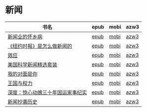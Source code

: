 # 新闻

| 书名 | epub | mobi | azw3 |
| --- | --- | --- | --- |
| [新闻业的怀乡病](http://ct.dalanmei.com/f/31084289-570236471-d57e42) | [epub](http://ct.dalanmei.com/f/31084289-570236471-d57e42) | [mobi](http://ct.dalanmei.com/f/31084289-569451980-2f82ee) | [azw3](http://ct.dalanmei.com/f/31084289-571418729-9eaf38) |
| [《纽约时报》是怎么做新闻的](http://ct.dalanmei.com/f/31084289-572067323-5a6c32) | [epub](http://ct.dalanmei.com/f/31084289-572067323-5a6c32) | [mobi](http://ct.dalanmei.com/f/31084289-571731158-8c7bcf) | [azw3](http://ct.dalanmei.com/f/31084289-572086003-621379) |
| [效应](http://ct.dalanmei.com/f/31084289-572095201-42c9bb) | [epub](http://ct.dalanmei.com/f/31084289-572095201-42c9bb) | [mobi](http://ct.dalanmei.com/f/31084289-571726919-ea01f7) | [azw3](http://ct.dalanmei.com/f/31084289-572114744-d38caa) |
| [美国科学新闻精选套装](http://ct.dalanmei.com/f/31084289-572120014-d433db) | [epub](http://ct.dalanmei.com/f/31084289-572120014-d433db) | [mobi](http://ct.dalanmei.com/f/31084289-571651716-bd40bb) | [azw3](http://ct.dalanmei.com/f/31084289-572180102-a01239) |
| [我的对面是你](http://ct.dalanmei.com/f/31084289-571814665-5b7c6b) | [epub](http://ct.dalanmei.com/f/31084289-571814665-5b7c6b) | [mobi](http://ct.dalanmei.com/f/31084289-571544065-954a9c) | [azw3](http://ct.dalanmei.com/f/31084289-572015864-7b028f) |
| [王国与权力](http://ct.dalanmei.com/f/31084289-571880386-c9e09a) | [epub](http://ct.dalanmei.com/f/31084289-571880386-c9e09a) | [mobi](http://ct.dalanmei.com/f/31084289-571552101-84a5b4) | [azw3](http://ct.dalanmei.com/f/31084289-572069267-f45da7) |
| [深度：惊心动魄三十年国运家事纪实](http://ct.dalanmei.com/f/31084289-571919729-022c97) | [epub](http://ct.dalanmei.com/f/31084289-571919729-022c97) | [mobi](http://ct.dalanmei.com/f/31084289-571559022-171cd3) | [azw3](http://ct.dalanmei.com/f/31084289-572076431-48b83d) |
| [新闻抄袭历史](None) | [epub](None) | [mobi](None) | [azw3](None) |
